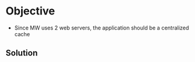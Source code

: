 # Objective #

* Since MW uses 2 web servers, the application should be a centralized cache

## Solution ##
